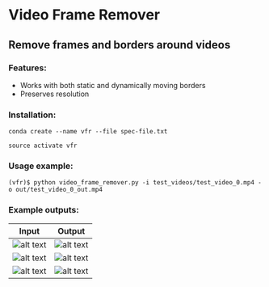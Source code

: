 # Video Frame Remover
## Remove frames and borders around videos

### Features:
- Works with both static and dynamically moving borders
- Preserves resolution

### Installation:

`conda create --name vfr --file spec-file.txt`

`source activate vfr`

### Usage example:

`(vfr)$ python video_frame_remover.py -i test_videos/test_video_0.mp4 -o out/test_video_0_out.mp4`

### Example outputs:

| Input  |  Output |
|---|---|
| ![alt text](https://github.com/alexkimxyz/video_frame_remover/blob/master/img_examples/0.png)  |  ![alt text](https://github.com/alexkimxyz/video_frame_remover/blob/master/img_examples/0_out.png) |
| ![alt text](https://github.com/alexkimxyz/video_frame_remover/blob/master/img_examples/1.png)  |  ![alt text](https://github.com/alexkimxyz/video_frame_remover/blob/master/img_examples/1_out.png) |
| ![alt text](https://github.com/alexkimxyz/video_frame_remover/blob/master/img_examples/2.png)  |  ![alt text](https://github.com/alexkimxyz/video_frame_remover/blob/master/img_examples/2_out.png) |



